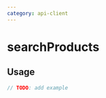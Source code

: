 ```yaml
---
category: api-client
---
```


# searchProducts

<!-- PLACEHOLDER_DESCRIPTION -->

## Usage

```ts
// TODO: add example
```
